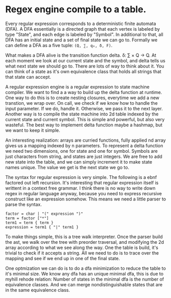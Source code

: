 # Regex engine compile to a table.

Every regular expression corresponds to a deterministic finite automata (DFA). A DFA essentially is a directed graph that each vertex is labeled by type "State", and each edge is labeled by "Symbol". In additional to that, all DFA has an initial state and a set of final state we can go to. Formally we can define a DFA as a five tuple: `(Q, ∑, q₀, δ, F)`.

What makes a DFA alive is the transition function delta. δ: ∑ × Q → Q. At each moment we look at our current state and the symbol, and delta tells us what next state we should go to. There are lots of way to think about it. You can think of a state as it's own equivalence class that holds all strings that that state can accept.

A regular expression engine is a regular expression to state machine compiler. We want to find a a way to build up the delta function at runtime. One way to do this is to create nesting closures, everytime we add a new transtion, we wrap over. On call, we check if we know how to handle the input parameter. If we do, handle it. Otherwise, we pass it to the next layer. Another way is to compile the state machine into 2d table indexed by the current state and current symbol. This is simple and powerful, but also very wasteful. The best way to implement delta function maybe a hashmap, but we want to keep it simple.

An interesting realization: arrays are curried functions, fully applied nd array gives us a mapping indexed by n parameters. To represent a delta function we need two dimensions, one for state and one for symbol. Symbols are just characters from string, and states are just integers. We are free to add new state into the table, and we can simply increment it to make state names unique. The value we get is the next state we go to.

The syntax for regular expression is very simple. The following is a ebnf factored out left recursion. It's interesting that regular expression itself is writtent in a context free grammar. I think there is no way to write down regex in regular language anyway, because you need to express recursive construct like an expression somehow. This means we need a little parser to parse the syntax.

```
factor = char | "(" expression ")"
term = factor ["*"]
term1 = term { term }
expression = term1 { "|" term1 }
```

To make things simple, this is a tree walk interpreter. Once the parser build the ast, we walk over the tree with preorder traversal, and modifying the 2d array according to what we see along the way. One the table is build, it's trivial to check if it accepts a string. All we need to do is to trace over the mapping and see if we end up in one of the final state.

One optmization we can do is to do a dfa minimization to reduce the table to it's minimal size. We know any dfa has an unique minimal dfa, this is due to myhill rehode relation: Number of states in the minimal dfa is the number of equivalence classes. And we can merge nondistinguishable states that are in the same equivalence class.
